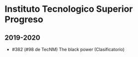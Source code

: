 # Instituto Tecnologico Superior Progreso

## 2019-2020

- #382 (#98 de TecNM) The black power (Clasificatorio)


